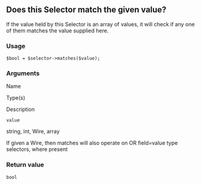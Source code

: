Does this Selector match the given value?
-----------------------------------------

If the value held by this Selector is an array of values, it will check if any one of them matches the value supplied here.

### Usage

    $bool = $selector->matches($value);

### Arguments

Name

Type(s)

Description

`value`

string, int, Wire, array

If given a Wire, then matches will also operate on OR field=value type selectors, where present

### Return value

`bool`

